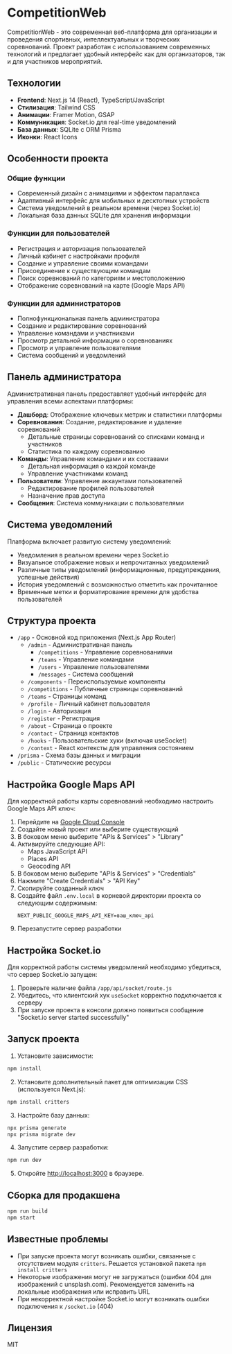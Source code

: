 # CompetitionWeb

CompetitionWeb - это современная веб-платформа для организации и проведения спортивных, интеллектуальных и творческих соревнований. Проект разработан с использованием современных технологий и предлагает удобный интерфейс как для организаторов, так и для участников мероприятий.

## Технологии

- **Frontend**: Next.js 14 (React), TypeScript/JavaScript
- **Стилизация**: Tailwind CSS
- **Анимации**: Framer Motion, GSAP
- **Коммуникация**: Socket.io для real-time уведомлений
- **База данных**: SQLite с ORM Prisma
- **Иконки**: React Icons

## Особенности проекта

### Общие функции
- Современный дизайн с анимациями и эффектом параллакса
- Адаптивный интерфейс для мобильных и десктопных устройств
- Система уведомлений в реальном времени (через Socket.io)
- Локальная база данных SQLite для хранения информации

### Функции для пользователей
- Регистрация и авторизация пользователей
- Личный кабинет с настройками профиля
- Создание и управление своими командами
- Присоединение к существующим командам
- Поиск соревнований по категориям и местоположению
- Отображение соревнований на карте (Google Maps API)

### Функции для администраторов
- Полнофункциональная панель администратора
- Создание и редактирование соревнований
- Управление командами и участниками
- Просмотр детальной информации о соревнованиях
- Просмотр и управление пользователями
- Система сообщений и уведомлений

## Панель администратора

Административная панель предоставляет удобный интерфейс для управления всеми аспектами платформы:

- **Дашборд**: Отображение ключевых метрик и статистики платформы
- **Соревнования**: Создание, редактирование и удаление соревнований
  - Детальные страницы соревнований со списками команд и участников
  - Статистика по каждому соревнованию
- **Команды**: Управление командами и их составами
  - Детальная информация о каждой команде
  - Управление участниками команд
- **Пользователи**: Управление аккаунтами пользователей
  - Редактирование профилей пользователей
  - Назначение прав доступа
- **Сообщения**: Система коммуникации с пользователями

## Система уведомлений

Платформа включает развитую систему уведомлений:

- Уведомления в реальном времени через Socket.io
- Визуальное отображение новых и непрочитанных уведомлений
- Различные типы уведомлений (информационные, предупреждения, успешные действия)
- История уведомлений с возможностью отметить как прочитанное
- Временные метки и форматирование времени для удобства пользователей

## Структура проекта

- `/app` - Основной код приложения (Next.js App Router)
  - `/admin` - Административная панель
    - `/competitions` - Управление соревнованиями
    - `/teams` - Управление командами
    - `/users` - Управление пользователями
    - `/messages` - Система сообщений
  - `/components` - Переиспользуемые компоненты
  - `/competitions` - Публичные страницы соревнований
  - `/teams` - Страницы команд
  - `/profile` - Личный кабинет пользователя
  - `/login` - Авторизация
  - `/register` - Регистрация
  - `/about` - Страница о проекте
  - `/contact` - Страница контактов
  - `/hooks` - Пользовательские хуки (включая useSocket)
  - `/context` - React контексты для управления состоянием
- `/prisma` - Схема базы данных и миграции
- `/public` - Статические ресурсы

## Настройка Google Maps API

Для корректной работы карты соревнований необходимо настроить Google Maps API ключ:

1. Перейдите на [Google Cloud Console](https://console.cloud.google.com/)
2. Создайте новый проект или выберите существующий
3. В боковом меню выберите "APIs & Services" > "Library"
4. Активируйте следующие API:
   - Maps JavaScript API
   - Places API
   - Geocoding API
5. В боковом меню выберите "APIs & Services" > "Credentials"
6. Нажмите "Create Credentials" > "API Key"
7. Скопируйте созданный ключ
8. Создайте файл `.env.local` в корневой директории проекта со следующим содержимым:
   ```
   NEXT_PUBLIC_GOOGLE_MAPS_API_KEY=ваш_ключ_api
   ```
9. Перезапустите сервер разработки

## Настройка Socket.io

Для корректной работы системы уведомлений необходимо убедиться, что сервер Socket.io запущен:

1. Проверьте наличие файла `/app/api/socket/route.js`
2. Убедитесь, что клиентский хук `useSocket` корректно подключается к серверу
3. При запуске проекта в консоли должно появиться сообщение "Socket.io server started successfully"

## Запуск проекта

1. Установите зависимости:
```bash
npm install
```

2. Установите дополнительный пакет для оптимизации CSS (используется Next.js):
```bash
npm install critters
```

3. Настройте базу данных:
```bash
npx prisma generate
npx prisma migrate dev
```

4. Запустите сервер разработки:
```bash
npm run dev
```

5. Откройте [http://localhost:3000](http://localhost:3000) в браузере.

## Сборка для продакшена

```bash
npm run build
npm start
```

## Известные проблемы

- При запуске проекта могут возникать ошибки, связанные с отсутствием модуля `critters`. Решается установкой пакета `npm install critters`
- Некоторые изображения могут не загружаться (ошибки 404 для изображений с unsplash.com). Рекомендуется заменить на локальные изображения или исправить URL
- При некорректной настройке Socket.io могут возникать ошибки подключения к `/socket.io` (404)

## Лицензия

MIT 
